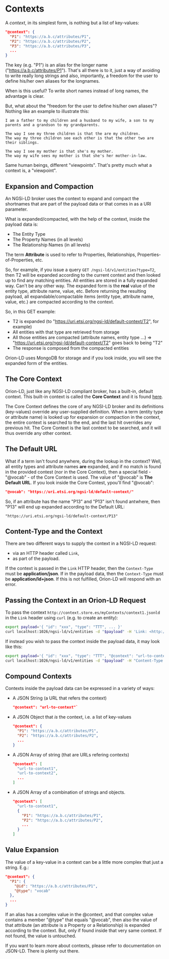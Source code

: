 # Contexts
A _context_, in its simplest form, is nothing but a list of key-values:

```json
"@context": {
  "P1": "https://a.b.c/attributes/P1",
  "P2": "https://a.b.c/attributes/P2",
  "P3": "https://a.b.c/attributes/P3",
  ...
}
```

The key (e.g. "P1") is an alias for the longer name ("https://a.b.c/attributes/P1").
That's all there is to it, just a way of avoiding to write really long strings and also, importantly, a freedom for the user to
define his/her own aliases for the longnames.

When is this useful?
To write short names instead of long names, the advantage is clear.

But, what about the "freedom for the user to define his/her own aliases"?
Nothing like an example to illustrate this:

```
I am a father to my children and a husband to my wife, a son to my parents and a grandson to my grandparents.

The way I see my three children is that the are my children.
The way my three children see each other is that the other two are their siblings.

The way I see my mother is that she's my mother.
The way my wife sees my mother is that she's her mother-in-law.
```
Same human beings, different "viewpoints".
That's pretty much what a context is, a "viewpoint".

## Expansion and Compaction
An NGSi-LD broker uses the context to expand and compact the shortnames that are part of the payload data or
that comes in as a URI parameter.

What is expanded/compacted, with the help of the context, inside the payload data is:
* The Entity Type
* The Property Names (in all levels)
* The Relationship Names (in all levels)

The term **Attribute** is used to refer to Properties, Relationships, Properties-of-Properties, etc.

So, for example, if you issue a query `GET /ngsi-ld/v1/entities?type=T2`, then T2 will be expanded according to the current context
and then looked up to find any matching entities.
All entities are stored in a fully expanded way. Can't be any other way. The expanded form is the **real** value of the entity type, attribute name, value, etc.
Before returning the resulting payload, all expandable/compactable items (entity type, attribute name, value, etc.) are compacted according to the context.

So, in this GET example:
* T2 is expanded (to "https://uri.etsi.org/ngsi-ld/default-context/T2", for example)
* All entities with that type are retrieved from storage
* All those entities are compacted (attribute names, entity type ...) => "https://uri.etsi.org/ngsi-ld/default-context/T2" goes back to being "T2"
* The response is composed from the compacted entities

Orion-LD uses MongoDB for storage and if you look inside, you will see the expanded form of the entities.


## The Core Context
Orion-LD, just like any NGSI-LD compliant broker, has a built-in, default context.
This built-in context is called the **Core Context** and it is found [here](https://uri.etsi.org/ngsi-ld/v1/ngsi-ld-core-context.jsonld).

The Core Context defines the core of any NGSI-LD broker and its definitions (key-values) override any user-supplied definition.
When a term (entity type or attribute name) is looked up for expansion or compaction in the context, the entire context is searched to the end, and the last hit
overrides any previous hit. The Core Context is the last context to be searched, and it will thus override any other context.


## The Default URL
What if a term isn't found anywhere, during the lookup in the context?
Well, all entity types and attribute names **are** expanded, and if no match is found in the provided contest (nor in the Core Context),
then a special field - "@vocab" - of the Core Context is used.
The value of "@vocab" is **The Default URL**.
If you look inside the Core Contest, ypou'll find "@vocab":

```json
"@vocab": "https://uri.etsi.org/ngsi-ld/default-context/"
```

So, if an attribute has the name "P13" and "P13" isn't found antwhere, then "P13" will end up expanded according to the Default URL:

```text
"https://uri.etsi.org/ngsi-ld/default-context/P13"
```


## Content-Type and the Context
There are two different ways to supply the context in a NGSI-LD request:

* via an HTTP header called `Link`,
* as part of the payload.

If the context is passed in the `Link` HTTP header, then the `Context-Type` must be **application/json**.
If in the payload data, then the `Context-Type` must be **application/ld+json**.
If this is not fulfilled, Orion-LD will respond with an error.


## Passing the Context in an Orion-LD Request
To pass the context `http://context.store.es/myContexts/context1.jsonld` in the `Link` header using `curl` (e.g. to create an entity):

```bash
export payload='{ "id": "xxx", "type": "TTT", ... }'
curl localhost:1026/ngsi-ld/v1/entities -d "$payload" -H 'Link: <http://context.store.es/myContexts/context1.jsonld>; rel="http://www.w3.org/ns/json-ld#context"; type="application/ld+json"' -H "Content-Type: application/json"
```

If instead you wish to pass the context inside the payload data, it may look like this:
```bash
export payload='{ "id": "xxx", "type": "TTT", "@context": "url-to-context", ... }'
curl localhost:1026/ngsi-ld/v1/entities -d "$payload" -H "Content-Type: application/ld+json"
```

## Compound Contexts
Contexts inside the payload data can be expressed in a variety of ways:
* A JSON String (a URL that refers the context)
    ```json
    "@context": "url-to-context"`
    ```
* A JSON Object that *is* the context, i.e. a list of key-values
    ```json
    "@context":	{
      "P1": "https://a.b.c/attributes/P1",
      "P2": "https://a.b.c/attributes/P2",
      ...
    }
    ```
* A JSON Array of string (that are URLs refering contexts)
    ```json
    "@context":	[
      "url-to-context1",
      "url-to-context2",
      ...
    ]
    ```
* A JSON Array of a combination of strings and objects.
    ```json
    "@context":	[
      "url-to-context1",
      {
        "P1": "https://a.b.c/attributes/P1",
        "P2": "https://a.b.c/attributes/P2",
        ...
      }
    ]
    ```


## Value Expansion
The value of a key-value in a context can be a little more complex that just a string. E.g.:
```json
"@context": {
  "P1": {
    "@id": "https://a.b.c/attributes/P1",
    "@type": "vocab"
  },
  ...
}
```

If an alias has a complex value in the @context, and that complex value contains a member "@type" that equals "@vocab",
then also the value of that attribute (an attribute is a Property or a Relationship) is expanded according to the context.
But, only if found inside that very same context. If not found, the value is untouched.


If you want to learn more about contexts, please refer to documentation on JSON-LD. There is plenty out there.
